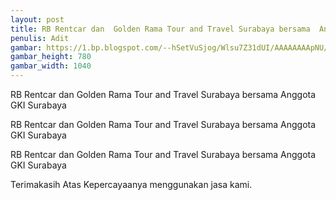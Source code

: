 ```yaml
---
layout: post
title: RB Rentcar dan  Golden Rama Tour and Travel Surabaya bersama  Anggota GKI Surabaya
penulis: Adit
gambar: https://1.bp.blogspot.com/--hSetVuSjog/Wlsu7Z31dUI/AAAAAAAApNU/vNWXZ4HzntIed4RPbA7xh6DxcJBvLOHcACLcBGAs/s1600/WhatsApp%2BImage%2B2018-01-12%2Bat%2B05.35.12.jpeg
gambar_height: 780
gambar_width: 1040
---
```

<p>RB Rentcar dan  Golden Rama Tour and Travel Surabaya bersama  Anggota GKI Surabaya</p>
<div class="post-content">
	<div class="amp-wp-article-content">
<div class="wp-image  size-full wp-image-1141 aligncenter">
	<amp-img 
hir		layout='responsive' 
		width="1040" 
		height="780" 
		src="https://1.bp.blogspot.com/--hSetVuSjog/Wlsu7Z31dUI/AAAAAAAApNU/vNWXZ4HzntIed4RPbA7xh6DxcJBvLOHcACLcBGAs/s1600/WhatsApp%2BImage%2B2018-01-12%2Bat%2B05.35.12.jpeg">
	</amp-img>
</div>

<p>
<em></em>
</p>

<p></p>
<p>RB Rentcar dan  Golden Rama Tour and Travel Surabaya bersama  Anggota GKI Surabaya</p>

<div>
<p>RB Rentcar dan  Golden Rama Tour and Travel Surabaya bersama  Anggota GKI Surabaya</p>
<p>Terimakasih Atas Kepercayaanya menggunakan jasa kami.</p>
</div>